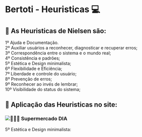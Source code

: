 # Bertoti - Heuristicas 💻

## 🔹 As Heuristicas de Nielsen são:

1º Ajuda e Documentação. </br>
2º Auxiliar usuários a reconhecer, diagnosticar e recuperar erros; </br>
3º Correspondência entre o sistema e o mundo real; </br>
4º Consistência e padrões; </br>
5º Estética e Design minimalista; </br>
6º Flexibilidade e Eficiência; </br>
7º Liberdade e controle do usuário; </br>
8º Prevenção de erros; </br>
9º Reconhecer ao invés de lembrar; </br>
10º Visibilidade do status do sistema; </br>

## 🔹 Aplicação das Heuristicas no site: 

### ![🛒🍉🥙 Supermercado DIA](https://www.dia.com.br/)

5º Estética e Design minimalista: 
